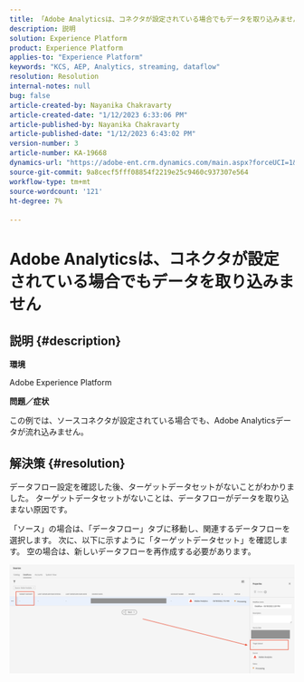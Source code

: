 ```yaml
---
title: 「Adobe Analyticsは、コネクタが設定されている場合でもデータを取り込みません」
description: 説明
solution: Experience Platform
product: Experience Platform
applies-to: "Experience Platform"
keywords: "KCS, AEP, Analytics, streaming, dataflow"
resolution: Resolution
internal-notes: null
bug: false
article-created-by: Nayanika Chakravarty
article-created-date: "1/12/2023 6:33:06 PM"
article-published-by: Nayanika Chakravarty
article-published-date: "1/12/2023 6:43:02 PM"
version-number: 3
article-number: KA-19668
dynamics-url: "https://adobe-ent.crm.dynamics.com/main.aspx?forceUCI=1&pagetype=entityrecord&etn=knowledgearticle&id=4f0d8b8b-a792-ed11-aad1-6045bd006c82"
source-git-commit: 9a8cecf5fff08854f2219e25c9460c937307e564
workflow-type: tm+mt
source-wordcount: '121'
ht-degree: 7%

---
```


# Adobe Analyticsは、コネクタが設定されている場合でもデータを取り込みません

## 説明 {#description}


<b>環境</b>

Adobe Experience Platform

<b>問題／症状</b>

この例では、ソースコネクタが設定されている場合でも、Adobe Analyticsデータが流れ込みません。


## 解決策 {#resolution}


データフロー設定を確認した後、ターゲットデータセットがないことがわかりました。 ターゲットデータセットがないことは、データフローがデータを取り込まない原因です。

「ソース」の場合は、「データフロー」タブに移動し、関連するデータフローを選択します。 次に、以下に示すように「ターゲットデータセット」を確認します。 空の場合は、新しいデータフローを再作成する必要があります。

![](assets/6dcf5ee4-5adb-ec11-a7b6-0022480b01c6.png)


















